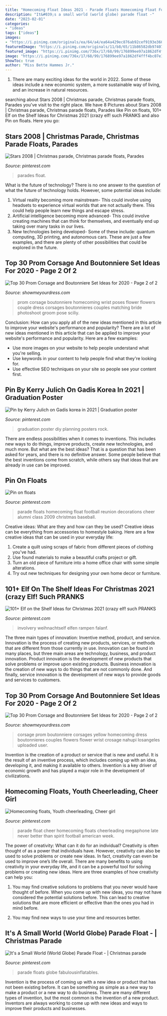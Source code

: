 ```yaml
---
title: "Homecoming Float Ideas 2021 - Parade Floats Homecoming Float Football Reunion Decorations Cheer Alumni Class 2009 Christmas Baseball"
description: "It&#039;s a small world (world globe) parade float -"
date: "2023-02-01"
categories:
- "ideas"
tags: ["ideas"]
images:
- "https://i.pinimg.com/originals/ea/64/a4/ea64a429ec876ab92cef9193e3602730.jpg"
featuredImage: "https://i.pinimg.com/originals/11/b8/65/11b86582db974072bd902a4eb19d7376.jpg"
featured_image: "https://i.pinimg.com/736x/17/68/99/176899ee97a1862df4fff4bc07e1d202.jpg"
image: "https://i.pinimg.com/736x/17/68/99/176899ee97a1862df4fff4bc07e1d202.jpg"
ShowToc: true
author: "Miss Bette Hammes Jr."
---
```



1. There are many exciting ideas for the world in 2022. Some of these ideas include a new economic system, a more sustainable way of living, and an increase in natural resources.

	

		
searching about Stars 2008 | Christmas parade, Christmas parade floats, Parades you've visit to the right place. We have 8 Pictures about Stars 2008 | Christmas parade, Christmas parade floats, Parades like Pin on floats, 101+ Elf on the Shelf Ideas for Christmas 2021 (crazy elf! such PRANKS and also Pin on floats. Here you go:
		
    
## Stars 2008 | Christmas Parade, Christmas Parade Floats, Parades

<img loading=lazy src="https://i.pinimg.com/originals/f1/72/10/f172103ae02865cc944feacaea82034d.jpg" onerror="this.onerror=null;this.src='https://tse1.mm.bing.net/th?id=OIP.WPNAytOwAEgA4eEKaKS-OwHaE8&amp;pid=15.1';" alt="Stars 2008 | Christmas parade, Christmas parade floats, Parades">

_Source: pinterest.com_

>parades float. 

	

What is the future of technology?
There is no one answer to the question of what the future of technology holds. However, some potential ideas include: 

1. Virtual reality becoming more mainstream- This could involve using headsets to experience virtual worlds that are not actually there. This could help people learn new things and escape stress. 
2. Artificial intelligence becoming more advanced- This could involve creating machines that can think for themselves, and eventually end up taking over many tasks in our lives. 
3. New technologies being developed- Some of these include: quantum computing, 3D printing, and autonomous cars. These are just a few examples, and there are plenty of other possibilities that could be explored in the future.

    
## Top 30 Prom Corsage And Boutonniere Set Ideas For 2020 - Page 2 Of 2

<img loading=lazy src="https://www.showmeyourdress.com/wp-content/uploads/2019/11/prom-corsage-and-boutonniere-set-ideas-14.jpg" onerror="this.onerror=null;this.src='https://tse1.mm.bing.net/th?id=OIP.3W5lKN3nZ_1PhKuvp1uFygHaLG&amp;pid=15.1';" alt="Top 30 Prom Corsage and Boutonniere Set Ideas for 2020 - Page 2 of 2">

_Source: showmeyourdress.com_

>prom corsage boutonniere homecoming wrist poses flower flowers couple dress corsages boutonnieres couples matching bride photoshoot groom pose sciliy. 

	

Conclusion: How can you apply all of the new ideas mentioned in this article to improve your website's performance and popularity?
There are a lot of new ideas mentioned in this article that can be applied to improve your website's performance and popularity. Here are a few examples: 
- Use more images on your website to help people understand what you're selling. 
- Use keywords in your content to help people find what they're looking for. 
- Use effective SEO techniques on your site so people see your content first.

    
## Pin By Kerry Julich On Gadis Korea In 2021 | Graduation Poster

<img loading=lazy src="https://i.pinimg.com/originals/30/32/e6/3032e636ba100ac0fb6f05ecb42427a2.jpg" onerror="this.onerror=null;this.src='https://tse4.mm.bing.net/th?id=OIP.gxzvNl7jEGMOPxHAZp5nzQHaPP&amp;pid=15.1';" alt="Pin by Kerry Julich on Gadis korea in 2021 | Graduation poster">

_Source: pinterest.com_

>graduation poster diy planning posters rock. 

	

There are endless possibilities when it comes to inventions. This includes new ways to do things, improve products, create new technologies, and much more. But what are the best ideas? That is a question that has been asked for years, and there is no definitive answer. Some people believe that the best inventions come from scratch, while others say that ideas that are already in use can be improved.

    
## Pin On Floats

<img loading=lazy src="https://i.pinimg.com/736x/80/0d/1c/800d1c4136d7356b2bd7916c55b36a33--homecoming-floats-homecoming-parade.jpg" onerror="this.onerror=null;this.src='https://tse1.mm.bing.net/th?id=OIP.rbJTqhXg50zLadcHKUjHSAHaFj&amp;pid=15.1';" alt="Pin on floats">

_Source: pinterest.com_

>parade floats homecoming float football reunion decorations cheer alumni class 2009 christmas baseball. 

	

Creative ideas: What are they and how can they be used?
Creative ideas can be everything from accessories to homestyle baking. Here are a few creative ideas that can be used in your everyday life: 
1. Create a quilt using scraps of fabric from different pieces of clothing you've had.
2. Use found materials to make a beautiful crafts project or gift.
3. Turn an old piece of furniture into a home office chair with some simple alterations.
4. Try out new techniques for designing your own home decor or furniture.

    
## 101+ Elf On The Shelf Ideas For Christmas 2021 (crazy Elf! Such PRANKS

<img loading=lazy src="https://i.pinimg.com/originals/11/b8/65/11b86582db974072bd902a4eb19d7376.jpg" onerror="this.onerror=null;this.src='https://tse4.mm.bing.net/th?id=OIP.NA_2slzABQw0MC7oHafijwHaLG&amp;pid=15.1';" alt="101+ Elf on the Shelf Ideas for Christmas 2021 (crazy elf! such PRANKS">

_Source: pinterest.com_

>involvery weihnachtself elfen rampen falanf. 

	

The three main types of innovation: Inventive method, product, and service.
Innovation is the process of creating new products, services, or methods that are different from those currently in use. Innovation can be found in many places, but three main areas are technology, business, and product innovation. 
Product innovation is the development of new products that solve problems or improve upon existing products. Business innovation is the creation of new ways to do things that are not commonly done. And finally, service innovation is the development of new ways to provide goods and services to customers.

    
## Top 30 Prom Corsage And Boutonniere Set Ideas For 2020 - Page 2 Of 2

<img loading=lazy src="https://www.showmeyourdress.com/wp-content/uploads/2019/11/prom-corsage-and-boutonniere-set-ideas-28.jpg" onerror="this.onerror=null;this.src='https://tse4.mm.bing.net/th?id=OIP.gyUeqObblyeYMjYTqcjnVAHaOk&amp;pid=15.1';" alt="Top 30 Prom Corsage and Boutonniere Set Ideas for 2020 - Page 2 of 2">

_Source: showmeyourdress.com_

>corsage prom boutonniere corsages yellow homecoming dress boutonnieres couples flowers flower wrist crosage nahupi losangeles uploaded user. 

	

Invention is the creation of a product or service that is new and useful. It is the result of an inventive process, which includes coming up with an idea, developing it, and making it available to others. Invention is a key driver of economic growth and has played a major role in the development of civilizations.

    
## Homecoming Floats, Youth Cheerleading, Cheer Girl

<img loading=lazy src="https://i.pinimg.com/originals/ea/64/a4/ea64a429ec876ab92cef9193e3602730.jpg" onerror="this.onerror=null;this.src='https://tse3.mm.bing.net/th?id=OIP.As2-L7O-SA_FA2iT_hDysgHaJ6&amp;pid=15.1';" alt="Homecoming floats, Youth cheerleading, Cheer girl">

_Source: pinterest.com_

>parade float cheer homecoming floats cheerleading megaphone late never better than spirit football american week. 

	

The power of creativity: What can it do for an individual?
Creativity is often thought of as a power that individuals have. However, creativity can also be used to solve problems or create new ideas. In fact, creativity can even be used to improve one’s life overall. There are many benefits to using creativity in your everyday life, and it can be a powerful tool for solving problems or creating new ideas. Here are three examples of how creativity can help you: 
1) You may find creative solutions to problems that you never would have thought of before. When you come up with new ideas, you may not have considered the potential solutions before. This can lead to creative solutions that are more efficient or effective than the ones you had in mind before. 

2) You may find new ways to use your time and resources better.

    
## It&#039;s A Small World (World Globe) Parade Float - | Christmas Parade

<img loading=lazy src="https://i.pinimg.com/736x/17/68/99/176899ee97a1862df4fff4bc07e1d202.jpg" onerror="this.onerror=null;this.src='https://tse1.mm.bing.net/th?id=OIP.FjUUJKbouXGNML4Q8q-QhgHaFj&amp;pid=15.1';" alt="It&#039;s a Small World (World Globe) Parade Float - | Christmas parade">

_Source: pinterest.com_

>parade floats globe fabulousinflatables. 

	

Invention is the process of coming up with a new idea or product that has not been existing before. It can be something as simple as a new way to make a product or a new way to do business. There are many different types of invention, but the most common is the invention of a new product. Inventors are always working to come up with new ideas and ways to improve their products and businesses.


